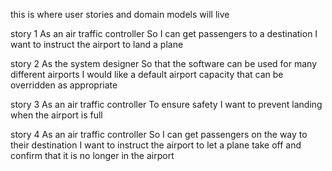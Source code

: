 this is where user stories and domain models will live

story 1
As an air traffic controller
So I can get passengers to a destination
I want to instruct the airport to land a plane

story 2
As the system designer
So that the software can be used for many different airports
I would like a default airport capacity that can be overridden as appropriate

story 3
As an air traffic controller
To ensure safety
I want to prevent landing when the airport is full

story 4
As an air traffic controller
So I can get passengers on the way to their destination
I want to instruct the airport to let a plane take off and confirm that it is no longer in the airport